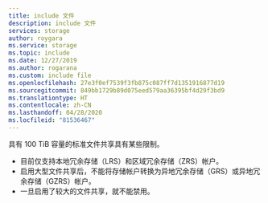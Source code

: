 ```yaml
---
title: include 文件
description: include 文件
services: storage
author: roygara
ms.service: storage
ms.topic: include
ms.date: 12/27/2019
ms.author: rogarana
ms.custom: include file
ms.openlocfilehash: 27e3f0ef7539f3fb875c087ff7d1351916877d19
ms.sourcegitcommit: 849bb1729b89d075eed579aa36395bf4d29f3bd9
ms.translationtype: HT
ms.contentlocale: zh-CN
ms.lasthandoff: 04/28/2020
ms.locfileid: "81536467"
---
```

具有 100 TiB 容量的标准文件共享具有某些限制。

- 目前仅支持本地冗余存储（LRS）和区域冗余存储（ZRS）帐户。
- 启用大型文件共享后，不能将存储帐户转换为异地冗余存储（GRS）或异地冗余存储（GZRS）帐户。
- 一旦启用了较大的文件共享，就不能禁用。
